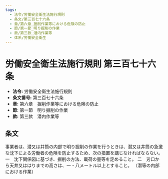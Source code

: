 ```yaml
---
tags:
  - 法令/労働安全衛生法施行規則
  - 条文/第三百七十六条
  - 章/第六章_掘削作業等における危険の防止
  - 節/第一節_明り掘削の作業
  - 款/第三款_潜内作業等
  - 体系/労働安全衛生
---
```

# 労働安全衛生法施行規則 第三百七十六条

- **法令:** 労働安全衛生法施行規則
- **条文番号:** 第三百七十六条
- **章:** 第六章　掘削作業等における危険の防止
- **節:** 第一節　明り掘削の作業
- **款:** 第三款　潜内作業等

## 条文
事業者は、潜又は井筒の内部で明り掘削の作業を行うときは、潜又は井筒の急激な沈下による労働者の危険を防止するため、次の措置を講じなければならない。
一　沈下関係図に基づき、掘削の方法、載荷の量等を定めること。
二　刃口から天井又ははりまでの高さは、一・八メートル以上とすること。
（潜等の内部における作業）

